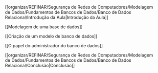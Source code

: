 [[organizar/REFINAR/Segurança de Redes de Computadores/Modelagem de Dados/Fundamentos de Bancos de Dados/Banco de Dados Relacional/Introdução da Aula|Introdução da Aula]]

[[Modelagem de uma base de dados]]

[[Criação de um modelo de banco de dados]]

[[O papel do administrador do banco de dados]]

[[organizar/REFINAR/Segurança de Redes de Computadores/Modelagem de Dados/Fundamentos de Bancos de Dados/Banco de Dados Relacional/Conclusão|Conclusão]]